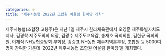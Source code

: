 ```yaml
---
categories: e
title: "제주시농협 2022년 조합원 어울림 한마당 개최"
---
```

제주시농협(조합장 고봉주)은 지난 1일 제주시 한라체육관에서 오영훈 제주특별자치도지사, 김경학 제주도의회 의장, 김광수 제주도교육감, 송재호 국회의원, 김한규 국회의원, 이재식 NH농협중앙회 부회장, 강승표 NH농협 제주지역본부장, 조합원 등 5000여명이 참여한 가운데 ‘2022년 제주시농협 조합원 어울림 한마당’을 개최했다.